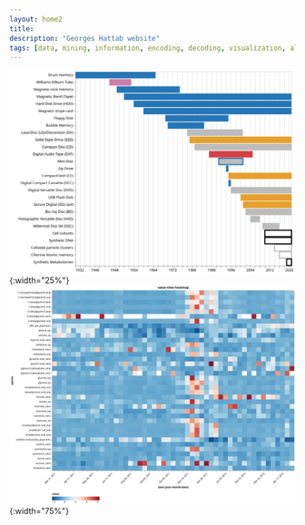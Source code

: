 ```yaml
---
layout: home2
title:
description: "Georges Hattab website"
tags: [data, mining, information, encoding, decoding, visualization, algorithm, responsive, research, meaning, design]
---
```


![](/images/home/anzel1.svg "Timeline of Storage Media and their Usage"){:width="25%"}![](/images/home/anzel2.svg "Metabolite and physico-chemical values over time"){:width="75%"}


<br>
